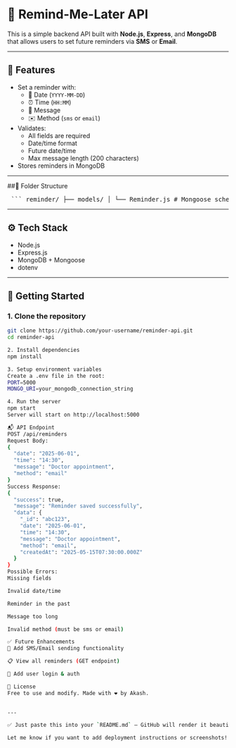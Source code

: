 # 📌 Remind-Me-Later API

This is a simple backend API built with **Node.js**, **Express**, and **MongoDB** that allows users to set future reminders via **SMS** or **Email**.

---

## 🔧 Features

- Set a reminder with:
  - 📅 Date (`YYYY-MM-DD`)
  - ⏰ Time (`HH:MM`)
  - 📝 Message
  - ✉️ Method (`sms` or `email`)
- Validates:
  - All fields are required
  - Date/time format
  - Future date/time
  - Max message length (200 characters)
- Stores reminders in MongoDB

---

##📁 Folder Structure
<pre lang="text"> ``` reminder/ ├── models/ │ └── Reminder.js # Mongoose schema ├── routes/ │ └── reminder.js # Reminder route ├── .env # Environment variables ├── .gitignore # Git ignored files ├── server.js # App entry point ├── package.json └── README.md ``` </pre>

---

## ⚙️ Tech Stack

- Node.js
- Express.js
- MongoDB + Mongoose
- dotenv

---

## 🚀 Getting Started

### 1. Clone the repository

```bash
git clone https://github.com/your-username/reminder-api.git
cd reminder-api

2. Install dependencies
npm install

3. Setup environment variables
Create a .env file in the root:
PORT=5000
MONGO_URI=your_mongodb_connection_string

4. Run the server
npm start
Server will start on http://localhost:5000

📬 API Endpoint
POST /api/reminders
Request Body:
{
  "date": "2025-06-01",
  "time": "14:30",
  "message": "Doctor appointment",
  "method": "email"
}
Success Response:
{
  "success": true,
  "message": "Reminder saved successfully",
  "data": {
    "_id": "abc123",
    "date": "2025-06-01",
    "time": "14:30",
    "message": "Doctor appointment",
    "method": "email",
    "createdAt": "2025-05-15T07:30:00.000Z"
  }
}
Possible Errors:
Missing fields

Invalid date/time

Reminder in the past

Message too long

Invalid method (must be sms or email)

✅ Future Enhancements
🔔 Add SMS/Email sending functionality

📋 View all reminders (GET endpoint)

🔐 Add user login & auth

📝 License
Free to use and modify. Made with ❤️ by Akash.

 
---

✅ Just paste this into your `README.md` — GitHub will render it beautifully with all the emojis and formatting.

Let me know if you want to add deployment instructions or screenshots!








